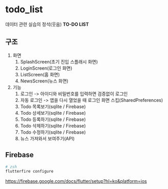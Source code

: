 # todo_list
데이터 관련 실습의 정석(웃음) **TO-DO LIST**

## 구조
1. 화면
    1. SplashScreen(초기 진입 스플래시 화면)
    2. LoginScreen(로그인 화면)
    3. ListScreen(홈 화면)
    4. NewsScreen(뉴스 화면)
2. 기능
    1. 로그인 -> 아이디와 비밀번호를 입력하면 검증없이 로그인
    2. 자동 로그인 -> 앱을 다시 열었을 때 로그인 화면 스킵(SharedPreferences)
    3. Todo 목록보기(sqlite / Firebase)
    4. Todo 상세보기(sqlite / Firebase)
    5. Todo 등록하기(sqlite / Firebase)
    6. Todo 삭제하기(sqlite / Firebase)
    7. Todo 수정하기(sqlite / Firebase)
    8. 뉴스 가져와서 보여주기(API)


## Firebase

```bash
# zsh
flutterfire configure
```

https://firebase.google.com/docs/flutter/setup?hl=ko&platform=ios